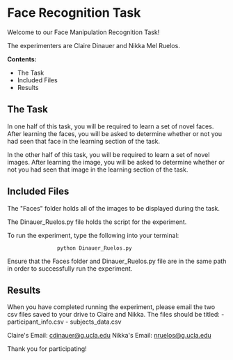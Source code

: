 # Face Recognition Task

 Welcome to our Face Manipulation Recognition Task!
 
 The experimenters are Claire Dinauer and Nikka Mel Ruelos.
 
**Contents:**
 * The Task
 * Included Files
 * Results

 ## The Task

 In one half of this task, you will be required to learn a set of novel faces.
 After learning the faces, you will be asked to determine whether or not you had
 seen that face in the learning section of the task.

 In the other half of this task, you will be required to learn a set of novel images.
 After learning the image, you will be asked to determine whether or not you had
 seen that image in the learning section of the task.


 ## Included Files
 The "Faces" folder holds all of the images to be displayed during the task.

 The Dinauer_Ruelos.py file holds the script for the experiment.

 To run the experiment, type the following into your terminal:

                    python Dinauer_Ruelos.py

 Ensure that the Faces folder and Dinauer_Ruelos.py file are in the same path
 in order to successfully run the experiment.


## Results
 When you have completed running the experiment, please email the two csv
 files saved to your drive to Claire and Nikka. The files should be titled:
    - participant_info.csv
    - subjects_data.csv

 Claire's Email: cdinauer@g.ucla.edu
 Nikka's Email: nruelos@g.ucla.edu

Thank you for participating!
